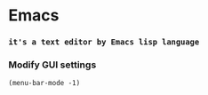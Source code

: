 # Emacs

### `it's a text editor by Emacs lisp language`

### Modify GUI settings

```emacs
(menu-bar-mode -1)
```
